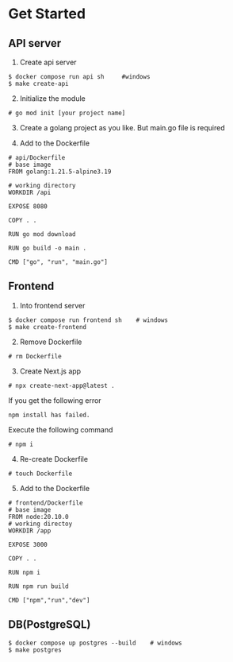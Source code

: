 # Get Started

## API server
1. Create api server
```
$ docker compose run api sh     #windows
$ make create-api
```

2. Initialize the module
```
# go mod init [your project name]
```

3. Create a golang project as you like. But main.go file is required

4. Add to the Dockerfile
```
# api/Dockerfile
# base image
FROM golang:1.21.5-alpine3.19

# working directory
WORKDIR /api

EXPOSE 8080

COPY . .

RUN go mod download

RUN go build -o main .

CMD ["go", "run", "main.go"]
```

## Frontend
1. Into frontend server
```
$ docker compose run frontend sh    # windows
$ make create-frontend
```

2. Remove Dockerfile
```
# rm Dockerfile
```

3. Create Next.js app
```
# npx create-next-app@latest .
```

If you get the following error
```
npm install has failed.
```
Execute the following command
```
# npm i
```

4. Re-create Dockerfile
```
# touch Dockerfile
```

5. Add to the Dockerfile
```
# frontend/Dockerfile
# base image
FROM node:20.10.0
# working directoy
WORKDIR /app

EXPOSE 3000

COPY . .

RUN npm i

RUN npm run build

CMD ["npm","run","dev"]
```

## DB(PostgreSQL)
```
$ docker compose up postgres --build    # windows
$ make postgres
```
